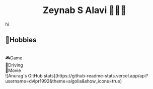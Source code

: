 <div align="center">
  <h1> Zeynab S Alavi 👩🏽‍💻 </h1>
</div>

<div>
  <span>
    hi
  </span>
  <span >
    <h2>🤪Hobbies</h2>
  <br>
    🎮Game
    <br>
    🚙Driving
  <br>
    📼Movie
  <br>
  </span>
</div>
<div>
![Anurag's GitHub stats](https://github-readme-stats.vercel.app/api?username=dvlpr1992&theme=algolia&show_icons=true)
</div>
